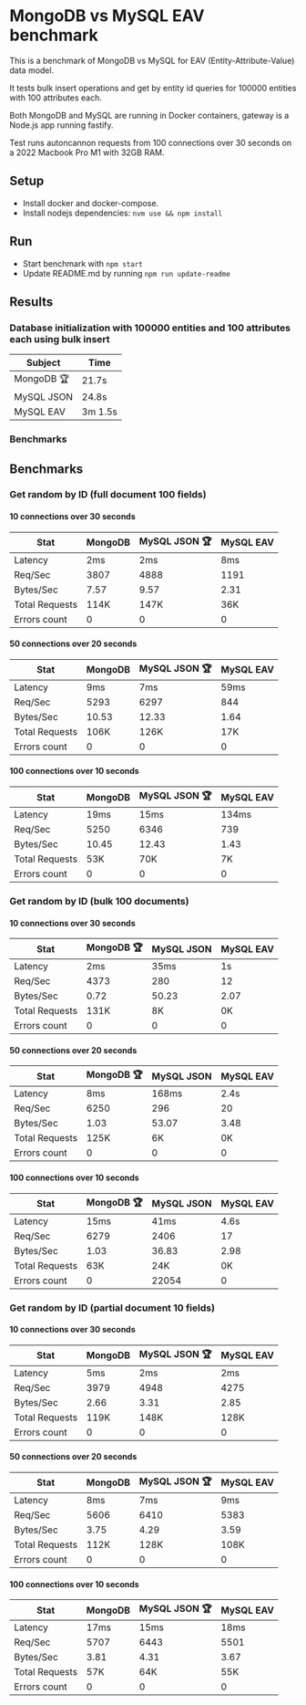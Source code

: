 # MongoDB vs MySQL EAV benchmark

This is a benchmark of MongoDB vs MySQL for EAV (Entity-Attribute-Value) data model. 

It tests bulk insert operations and get by entity id queries for 100000 entities with 100 attributes each.

Both MongoDB and MySQL are running in Docker containers, gateway is a Node.js app running fastify.

Test runs autoncannon requests from 100 connections over 30 seconds on a 2022 Macbook Pro M1 with 32GB RAM.

## Setup

- Install docker and docker-compose.
- Install nodejs dependencies: `nvm use && npm install`

## Run

-   Start benchmark with `npm start`
-   Update README.md by running `npm run update-readme`

## Results

### Database initialization with 100000 entities and 100 attributes each using bulk insert


| Subject | Time |
| --- | --- |
| MongoDB 🏆 | 21.7s |
| MySQL JSON | 24.8s |
| MySQL EAV | 3m 1.5s |


### Benchmarks
<!-- table -->

## Benchmarks



### Get random by ID (full document 100 fields)

#### 10 connections over 30 seconds
| Stat | MongoDB | MySQL JSON 🏆 | MySQL EAV | 
| --- | --- | --- | --- |
| Latency | 2ms | 2ms | 8ms |
| Req/Sec | 3807 | 4888 | 1191 |
| Bytes/Sec | 7.57 | 9.57 | 2.31 |
| Total Requests | 114K | 147K | 36K |
| Errors count | 0 | 0 | 0 |

#### 50 connections over 20 seconds
| Stat | MongoDB | MySQL JSON 🏆 | MySQL EAV | 
| --- | --- | --- | --- |
| Latency | 9ms | 7ms | 59ms |
| Req/Sec | 5293 | 6297 | 844 |
| Bytes/Sec | 10.53 | 12.33 | 1.64 |
| Total Requests | 106K | 126K | 17K |
| Errors count | 0 | 0 | 0 |

#### 100 connections over 10 seconds
| Stat | MongoDB | MySQL JSON 🏆 | MySQL EAV | 
| --- | --- | --- | --- |
| Latency | 19ms | 15ms | 134ms |
| Req/Sec | 5250 | 6346 | 739 |
| Bytes/Sec | 10.45 | 12.43 | 1.43 |
| Total Requests | 53K | 70K | 7K |
| Errors count | 0 | 0 | 0 |

### Get random by ID (bulk 100 documents)

#### 10 connections over 30 seconds
| Stat | MongoDB 🏆 | MySQL JSON | MySQL EAV | 
| --- | --- | --- | --- |
| Latency | 2ms | 35ms | 1s |
| Req/Sec | 4373 | 280 | 12 |
| Bytes/Sec | 0.72 | 50.23 | 2.07 |
| Total Requests | 131K | 8K | 0K |
| Errors count | 0 | 0 | 0 |

#### 50 connections over 20 seconds
| Stat | MongoDB 🏆 | MySQL JSON | MySQL EAV | 
| --- | --- | --- | --- |
| Latency | 8ms | 168ms | 2.4s |
| Req/Sec | 6250 | 296 | 20 |
| Bytes/Sec | 1.03 | 53.07 | 3.48 |
| Total Requests | 125K | 6K | 0K |
| Errors count | 0 | 0 | 0 |

#### 100 connections over 10 seconds
| Stat | MongoDB 🏆 | MySQL JSON | MySQL EAV | 
| --- | --- | --- | --- |
| Latency | 15ms | 41ms | 4.6s |
| Req/Sec | 6279 | 2406 | 17 |
| Bytes/Sec | 1.03 | 36.83 | 2.98 |
| Total Requests | 63K | 24K | 0K |
| Errors count | 0 | 22054 | 0 |

### Get random by ID (partial document 10 fields)

#### 10 connections over 30 seconds
| Stat | MongoDB | MySQL JSON 🏆 | MySQL EAV | 
| --- | --- | --- | --- |
| Latency | 5ms | 2ms | 2ms |
| Req/Sec | 3979 | 4948 | 4275 |
| Bytes/Sec | 2.66 | 3.31 | 2.85 |
| Total Requests | 119K | 148K | 128K |
| Errors count | 0 | 0 | 0 |

#### 50 connections over 20 seconds
| Stat | MongoDB | MySQL JSON 🏆 | MySQL EAV | 
| --- | --- | --- | --- |
| Latency | 8ms | 7ms | 9ms |
| Req/Sec | 5606 | 6410 | 5383 |
| Bytes/Sec | 3.75 | 4.29 | 3.59 |
| Total Requests | 112K | 128K | 108K |
| Errors count | 0 | 0 | 0 |

#### 100 connections over 10 seconds
| Stat | MongoDB | MySQL JSON 🏆 | MySQL EAV | 
| --- | --- | --- | --- |
| Latency | 17ms | 15ms | 18ms |
| Req/Sec | 5707 | 6443 | 5501 |
| Bytes/Sec | 3.81 | 4.31 | 3.67 |
| Total Requests | 57K | 64K | 55K |
| Errors count | 0 | 0 | 0 |

<!-- tablestop -->
